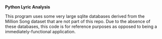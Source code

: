 **Python Lyric Analysis**


This program uses some very large sqlite databases derived from the Million Song dataset that are not part of this repo. Due to the absence of these databases, this code is for reference purposes as opposed to being a immediately-functional application.